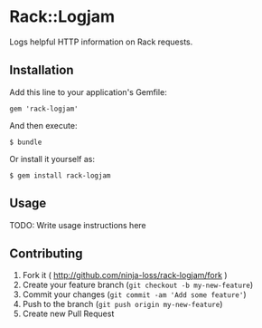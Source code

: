 # Rack::Logjam

Logs helpful HTTP information on Rack requests.

## Installation

Add this line to your application's Gemfile:

    gem 'rack-logjam'

And then execute:

    $ bundle

Or install it yourself as:

    $ gem install rack-logjam

## Usage

TODO: Write usage instructions here

## Contributing

1. Fork it ( http://github.com/ninja-loss/rack-logjam/fork )
2. Create your feature branch (`git checkout -b my-new-feature`)
3. Commit your changes (`git commit -am 'Add some feature'`)
4. Push to the branch (`git push origin my-new-feature`)
5. Create new Pull Request
